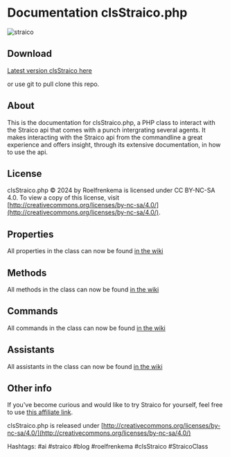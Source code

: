 # Documentation clsStraico.php

![straico](https://blog.roelfrenkema.com/img/AI/straicoclass.png) 

## Download

[Latest version clsStraico here](https://blog.roelfrenkema.com/ai/) 

or use git to pull clone this repo.

## About

This is the documentation for clsStraico.php, a PHP class to interact with the Straico api that comes with a punch intergrating several agents. It makes interacting with the Straico api from the commandline a great experience and offers insight, through its extensive documentation, in how to use the api.

## License

clsStraico.php © 2024 by Roelfrenkema is licensed under CC BY-NC-SA 4.0. To view a copy of this license, visit [http://creativecommons.org/licenses/by-nc-sa/4.0/](http://creativecommons.org/licenses/by-nc-sa/4.0/).


## Properties

All properties in the class can now be found [in the wiki](https://github.com/roelfrenkema/clsStraico/wiki/Properties)


## Methods

All methods in the class can now be found [in the wiki](https://github.com/roelfrenkema/clsStraico/wiki/Methods)

## Commands

All commands in the class can now be found [in the wiki](https://github.com/roelfrenkema/clsStraico/wiki/Commands)

## Assistants

All assistants in the class can now be found [in the wiki](https://github.com/roelfrenkema/clsStraico/wiki/Assistants)

## Other info

If you've become curious and would like to try Straico for yourself, feel free to use [this affiliate link](https://platform.straico.com/signup?fpr=roelf14).

clsStraico.php is released under [http://creativecommons.org/licenses/by-nc-sa/4.0/](http://creativecommons.org/licenses/by-nc-sa/4.0/)

Hashtags: #ai #straico #blog #roelfrenkema #clsStraico #StraicoClass 
